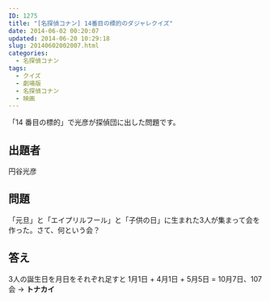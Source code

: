 ```yaml
---
ID: 1275
title: "[名探偵コナン] 14番目の標的のダジャレクイズ"
date: 2014-06-02 00:20:07
updated: 2014-06-20 10:29:18
slug: 20140602002007.html
categories:
  - 名探偵コナン
tags:
  - クイズ
  - 劇場版
  - 名探偵コナン
  - 映画
---
```


「14 番目の標的」で光彦が探偵団に出した問題です。

<!--more-->
<h2>出題者</h2>
円谷光彦

<h2>問題</h2>
「元旦」と「エイプリルフール」と「子供の日」に生まれた3人が集まって会を作った。さて、何という会？

<h2>答え</h2>
3人の誕生日を月日をそれぞれ足すと
1月1日 + 4月1日 + 5月5日 = 10月7日、107会
→ <strong>トナカイ</strong>
